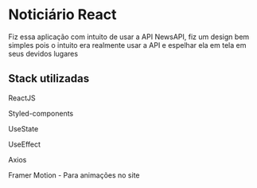 
# Noticiário React

Fiz essa aplicação com intuito de usar a API NewsAPI, fiz um design bem simples pois o intuito era realmente usar a API e espelhar ela em tela em seus devidos lugares


## Stack utilizadas

ReactJS

Styled-components

UseState

UseEffect

Axios

Framer Motion - Para animações no site


